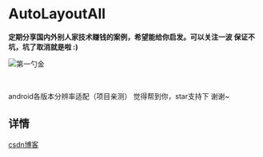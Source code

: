 # AutoLayoutAll

<b>定期分享国内外别人家技术赚钱的案例，希望能给你启发。可以关注一波 保证不坑，坑了取消就是啦 :) </b>

![第一勺金](https://upload-images.jianshu.io/upload_images/5415899-fcb0f0ad7b8e1df9.jpg)

<br/>

android各版本分辨率适配（项目亲测）
觉得帮到你，star支持下 谢谢~
<br/>
## 详情
[csdn博客](http://blog.csdn.net/guozhaohui628/article/details/71870530)
